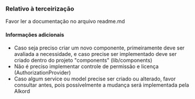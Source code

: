 ### Relativo à terceirização
Favor ler a documentação no arquivo readme.md

#### Informações adicionais
- Caso seja preciso criar um novo componente, primeiramente deve ser avaliada a necessidade, e caso precise ser 
  implementado deve ser criado dentro do projeto "components" (lib/components)
- Não é preciso implementar controle de permissão e licença (AuthorizationProvider)
- Caso algum service ou model precise ser criado ou alterado, favor consultar antes, pois possívelmente
  a mudança será implementada pela Alkord